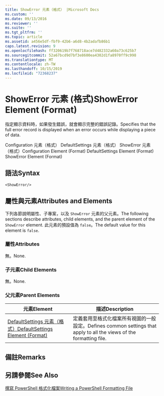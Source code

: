 ```yaml
---
title: ShowError 元素（格式） |Microsoft Docs
ms.custom: ''
ms.date: 09/13/2016
ms.reviewer: ''
ms.suite: ''
ms.tgt_pltfrm: ''
ms.topic: article
ms.assetid: a456e5df-fbf9-42b6-a6d8-4b2adafb86b1
caps.latest.revision: 9
ms.openlocfilehash: ff320619b7f768718ace7d482332a60a73c625b7
ms.sourcegitcommit: 52a67bcd9d7bf3e8600ea4302d1fa8970ff9c998
ms.translationtype: MT
ms.contentlocale: zh-TW
ms.lasthandoff: 10/15/2019
ms.locfileid: "72368237"
---
```

# <a name="showerror-element-format"></a><span data-ttu-id="c145c-102">ShowError 元素 (格式)</span><span class="sxs-lookup"><span data-stu-id="c145c-102">ShowError Element (Format)</span></span>

<span data-ttu-id="c145c-103">指定顯示資料時，如果發生錯誤，就會顯示完整的錯誤記錄。</span><span class="sxs-lookup"><span data-stu-id="c145c-103">Specifies that the full error record is displayed when an error occurs while displaying a piece of data.</span></span>

<span data-ttu-id="c145c-104">Configuration 元素（格式） DefaultSettings 元素（格式） ShowError 元素（格式）</span><span class="sxs-lookup"><span data-stu-id="c145c-104">Configuration Element (Format) DefaultSettings Element (Format) ShowError Element (Format)</span></span>

## <a name="syntax"></a><span data-ttu-id="c145c-105">語法</span><span class="sxs-lookup"><span data-stu-id="c145c-105">Syntax</span></span>

```scr
<ShowError/>
```

## <a name="attributes-and-elements"></a><span data-ttu-id="c145c-106">屬性與元素</span><span class="sxs-lookup"><span data-stu-id="c145c-106">Attributes and Elements</span></span>

<span data-ttu-id="c145c-107">下列各節說明屬性、子專案，以及 `ShowError` 元素的父元素。</span><span class="sxs-lookup"><span data-stu-id="c145c-107">The following sections describe attributes, child elements, and the parent element of the `ShowError` element.</span></span> <span data-ttu-id="c145c-108">此元素的預設值為 `false`。</span><span class="sxs-lookup"><span data-stu-id="c145c-108">The default value for this element is `false`.</span></span>

### <a name="attributes"></a><span data-ttu-id="c145c-109">屬性</span><span class="sxs-lookup"><span data-stu-id="c145c-109">Attributes</span></span>

<span data-ttu-id="c145c-110">無。</span><span class="sxs-lookup"><span data-stu-id="c145c-110">None.</span></span>

### <a name="child-elements"></a><span data-ttu-id="c145c-111">子元素</span><span class="sxs-lookup"><span data-stu-id="c145c-111">Child Elements</span></span>

<span data-ttu-id="c145c-112">無。</span><span class="sxs-lookup"><span data-stu-id="c145c-112">None.</span></span>

### <a name="parent-elements"></a><span data-ttu-id="c145c-113">父元素</span><span class="sxs-lookup"><span data-stu-id="c145c-113">Parent Elements</span></span>

|<span data-ttu-id="c145c-114">元素</span><span class="sxs-lookup"><span data-stu-id="c145c-114">Element</span></span>|<span data-ttu-id="c145c-115">描述</span><span class="sxs-lookup"><span data-stu-id="c145c-115">Description</span></span>|
|-------------|-----------------|
|[<span data-ttu-id="c145c-116">DefaultSettings 元素（格式）</span><span class="sxs-lookup"><span data-stu-id="c145c-116">DefaultSettings Element (Format)</span></span>](./defaultsettings-element-format.md)|<span data-ttu-id="c145c-117">定義套用至格式化檔案所有視圖的一般設定。</span><span class="sxs-lookup"><span data-stu-id="c145c-117">Defines common settings that apply to all the views of the formatting file.</span></span>|

## <a name="remarks"></a><span data-ttu-id="c145c-118">備註</span><span class="sxs-lookup"><span data-stu-id="c145c-118">Remarks</span></span>

## <a name="see-also"></a><span data-ttu-id="c145c-119">另請參閱</span><span class="sxs-lookup"><span data-stu-id="c145c-119">See Also</span></span>

[<span data-ttu-id="c145c-120">撰寫 PowerShell 格式化檔案</span><span class="sxs-lookup"><span data-stu-id="c145c-120">Writing a PowerShell Formatting File</span></span>](./writing-a-powershell-formatting-file.md)
